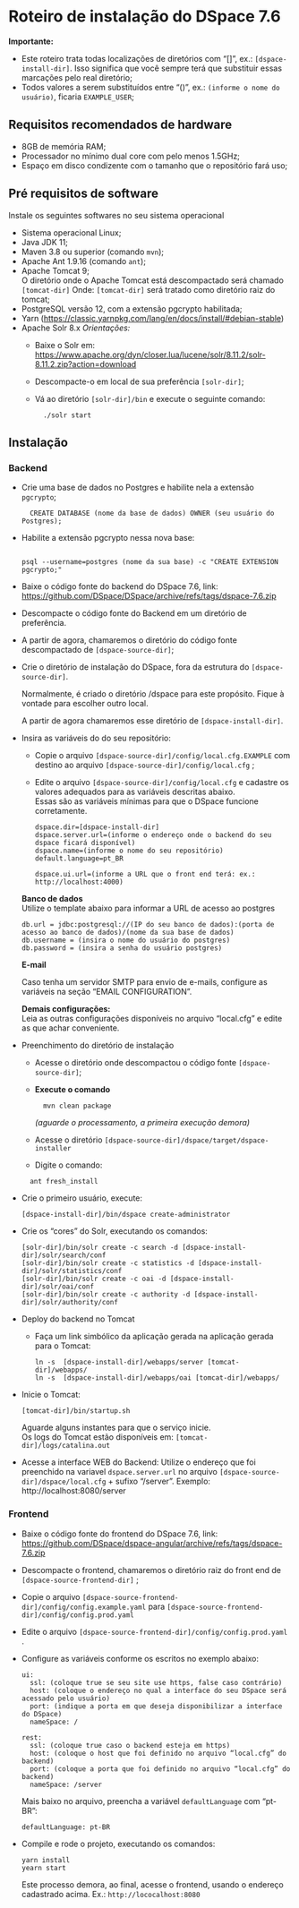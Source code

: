 # Roteiro de instalação do DSpace 7.6

**Importante:**
- Este roteiro trata todas localizações de diretórios com “[]”, ex.: `[dspace-install-dir]`. Isso significa que você sempre terá que substituir essas marcações pelo real diretório;
- Todos valores a serem substituídos entre “()”, ex.: `(informe o nome do usuário)`, ficaria `EXAMPLE_USER`;


## Requisitos recomendados de hardware
- 8GB de memória RAM;
- Processador no mínimo dual core com pelo menos 1.5GHz;
- Espaço em disco condizente com o tamanho que o repositório fará uso;

## Pré requisitos de software
Instale os seguintes softwares no seu sistema operacional

- Sistema operacional Linux; 
- Java JDK 11;
- Maven 3.8 ou superior (comando `mvn`);
- Apache Ant 1.9.16 (comando `ant`);
- Apache Tomcat 9;\
  O diretório onde o Apache Tomcat está descompactado será chamado `[tomcat-dir]`
  Onde: `[tomcat-dir]` será tratado como diretório raiz do tomcat;
- PostgreSQL versão 12, com a extensão pgcrypto habilitada;
- Yarn (https://classic.yarnpkg.com/lang/en/docs/install/#debian-stable)
- Apache Solr 8.x 
  *Orientações:*
  - Baixe o Solr em: https://www.apache.org/dyn/closer.lua/lucene/solr/8.11.2/solr-8.11.2.zip?action=download
  - Descompacte-o em local de sua preferência `[solr-dir]`;
  - Vá ao diretório `[solr-dir]/bin` e execute o seguinte comando:
    
    ```
      ./solr start
    ```

## Instalação

### Backend

- Crie uma base de dados no Postgres e habilite nela a extensão `pgcrypto`;
  
  ```
    CREATE DATABASE (nome da base de dados) OWNER (seu usuário do Postgres);
  ```
  
- Habilite a extensão pgcrypto nessa nova base:
  ```
  
  psql --username=postgres (nome da sua base) -c "CREATE EXTENSION pgcrypto;"

  ```
- Baixe o código fonte do backend do DSpace 7.6, link: https://github.com/DSpace/DSpace/archive/refs/tags/dspace-7.6.zip
- Descompacte o código fonte do Backend em um diretório de preferência. 
- A partir de agora, chamaremos o diretório do código fonte descompactado de `[dspace-source-dir]`;
- Crie o diretório de instalação do DSpace, fora da estrutura do `[dspace-source-dir]`.
  
  Normalmente, é criado o diretório /dspace para este propósito. Fique à vontade para escolher outro local.

  A partir de agora chamaremos esse diretório de `[dspace-install-dir]`.

- Insira as variáveis do do seu repositório:
  - Copie o arquivo `[dspace-source-dir]/config/local.cfg.EXAMPLE` com destino ao arquivo  `[dspace-source-dir]/config/local.cfg` ;
  - Edite o arquivo `[dspace-source-dir]/config/local.cfg` e cadastre os valores adequados para as variáveis descritas abaixo.\
    Essas são as variáveis mínimas para que o DSpace funcione corretamente.

    ```
    dspace.dir=[dspace-install-dir]
    dspace.server.url=(informe o endereço onde o backend do seu dspace ficará disponível)
    dspace.name=(informe o nome do seu repositório)
    default.language=pt_BR
    
    dspace.ui.url=(informe a URL que o front end terá: ex.: http://localhost:4000)
    ```

  **Banco de dados**\
  Utilize o template abaixo para informar a URL de acesso ao postgres
  
  ```
  db.url = jdbc:postgresql://(IP do seu banco de dados):(porta de acesso ao banco de dados)/(nome da sua base de dados)
  db.username = (insira o nome do usuário do postgres)
  db.password = (insira a senha do usuário postgres)
  ```

  **E-mail**

  Caso tenha um servidor SMTP para envio de e-mails, configure as variáveis na seção “EMAIL CONFIGURATION”.

  **Demais configurações:**\
  Leia as outras configurações disponíveis no arquivo “local.cfg” e edite as que achar conveniente.

- Preenchimento do diretório de instalação
  - Acesse o diretório onde descompactou o código fonte `[dspace-source-dir]`;
  - **Execute o comando**
    ```
      mvn clean package
    ```
    *(aguarde o processamento, a primeira execução demora)*

  - Acesse o diretório `[dspace-source-dir]/dspace/target/dspace-installer`
  - Digite o comando:
   ```
     ant fresh_install
   ```
- Crie o primeiro usuário, execute:
  ```
  [dspace-install-dir]/bin/dspace create-administrator
  ```
- Crie os “cores” do Solr, executando os comandos:
  ```
  [solr-dir]/bin/solr create -c search -d [dspace-install-dir]/solr/search/conf
  [solr-dir]/bin/solr create -c statistics -d [dspace-install-dir]/solr/statistics/conf
  [solr-dir]/bin/solr create -c oai -d [dspace-install-dir]/solr/oai/conf
  [solr-dir]/bin/solr create -c authority -d [dspace-install-dir]/solr/authority/conf
  ```

- Deploy do backend no Tomcat
  - Faça um link simbólico da aplicação gerada na aplicação gerada para o Tomcat:
    ```
    ln -s  [dspace-install-dir]/webapps/server [tomcat-dir]/webapps/
    ln -s  [dspace-install-dir]/webapps/oai [tomcat-dir]/webapps/
    ```
- Inicie o Tomcat:
  ```
  [tomcat-dir]/bin/startup.sh
  ```
  Aguarde alguns instantes para que o serviço inicie.\
  Os logs do Tomcat estão disponíveis em: `[tomcat-dir]/logs/catalina.out`

- Acesse a interface WEB do Backend:
  Utilize o endereço que foi preenchido na variavel `dspace.server.url` no arquivo  `[dspace-source-dir]/dspace/local.cfg` + sufixo “/server”.
  Exemplo: http://localhost:8080/server


### Frontend

- Baixe o código fonte do frontend do DSpace 7.6, link: https://github.com/DSpace/dspace-angular/archive/refs/tags/dspace-7.6.zip
- Descompacte o frontend, chamaremos o diretório raiz do front end de `[dspace-source-frontend-dir]` ;
- Copie o arquivo  `[dspace-source-frontend-dir]/config/config.example.yaml` para  `[dspace-source-frontend-dir]/config/config.prod.yaml`  
- Edite o arquivo `[dspace-source-frontend-dir]/config/config.prod.yaml` .
- Configure as variáveis conforme os escritos no exemplo abaixo:
  ```
  ui:
    ssl: (coloque true se seu site use https, false caso contrário)
    host: (coloque o endereço no qual a interface do seu DSpace será acessado pelo usuário)
    port: (indique a porta em que deseja disponibilizar a interface do DSpace)
    nameSpace: /
  ```

  ```
  rest:
    ssl: (coloque true caso o backend esteja em https)
    host: (coloque o host que foi definido no arquivo “local.cfg” do backend)
    port: (coloque a porta que foi definido no arquivo “local.cfg” do backend)
    nameSpace: /server
  ```

  Mais baixo no arquivo, preencha a variável `defaultLanguage` com “pt-BR”:
  ```
  defaultLanguage: pt-BR
  ```

- Compile e rode o projeto, executando os comandos:
  ```
  yarn install
  yearn start
  ```

  Este processo demora, ao final, acesse o frontend, usando o endereço cadastrado acima. Ex.: `http://lococalhost:8080`
  
